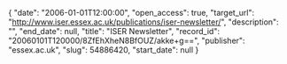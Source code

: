 {
  "date": "2006-01-01T12:00:00", 
  "open_access": true, 
  "target_url": "http://www.iser.essex.ac.uk/publications/iser-newsletter/", 
  "description": "", 
  "end_date": null, 
  "title": "ISER Newsletter", 
  "record_id": "20060101T120000/8ZfEhXheN8BfOUZ/akke+g==", 
  "publisher": "essex.ac.uk", 
  "slug": 54886420, 
  "start_date": null
}

